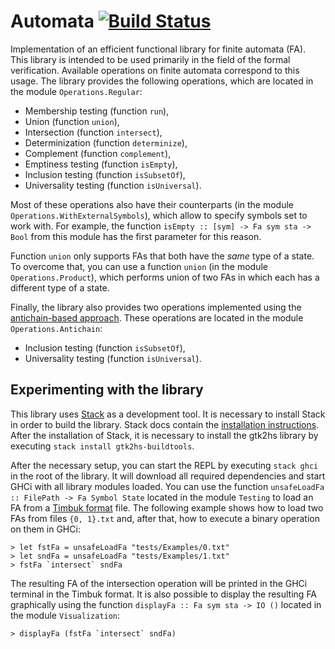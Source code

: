 # Automata [![Build Status](https://travis-ci.org/jakubriha/automata.svg?branch=master)](https://travis-ci.org/jakubriha/automata)
Implementation of an efficient functional library for finite automata (FA). This library is intended to be used primarily in the field of the formal verification. Available operations on finite automata correspond to this usage. The library provides the following operations, which are located in the module `Operations.Regular`:

* Membership testing (function `run`),
* Union (function `union`),
* Intersection (function `intersect`),
* Determinization (function `determinize`),
* Complement (function `complement`),
* Emptiness testing (function `isEmpty`),
* Inclusion testing (function `isSubsetOf`),
* Universality testing (function `isUniversal`).

Most of these operations also have their counterparts (in the module `Operations.WithExternalSymbols`), which allow to specify symbols set to work with. For example, the function `isEmpty :: [sym] -> Fa sym sta -> Bool` from this module has the first parameter for this reason.

Function `union` only supports FAs that both have the *same* type of a state. To overcome that, you can use a function `union` (in the module `Operations.Product`), which performs union of two FAs in which each has a different type of a state.

Finally, the library also provides two operations implemented using the [antichain-based approach](http://link.springer.com/chapter/10.1007/978-3-642-12002-2_14). These operations are located in the module `Operations.Antichain`:

* Inclusion testing (function `isSubsetOf`),
* Universality testing (function `isUniversal`).

## Experimenting with the library
This library uses [Stack](https://docs.haskellstack.org) as a development tool. It is necessary to install Stack in order to build the library. Stack docs contain the [installation instructions](https://docs.haskellstack.org/en/stable/README/#how-to-install). After the installation of Stack, it is necessary to install the gtk2hs library by executing `stack install gtk2hs-buildtools`.

After the necessary setup, you can start the REPL by executing `stack ghci` in the root of the library. It will download all required dependencies and start GHCi with all library modules loaded. You can use the function `unsafeLoadFa :: FilePath -> Fa Symbol State` located in the module `Testing` to load an FA from a [Timbuk format](http://www.fit.vutbr.cz/research/groups/verifit/tools/libvata/#input) file. The following example shows how to load two FAs from files `{0, 1}.txt` and, after that, how to execute a binary operation on them in GHCi:

```
> let fstFa = unsafeLoadFa "tests/Examples/0.txt"
> let sndFa = unsafeLoadFa "tests/Examples/1.txt"
> fstFa `intersect` sndFa
```

The resulting FA of the intersection operation will be printed in the GHCi terminal in the Timbuk format. It is also possible to display the resulting FA graphically using the function `displayFa :: Fa sym sta -> IO ()` located in the module `Visualization`:

```
> displayFa (fstFa `intersect` sndFa)
```
